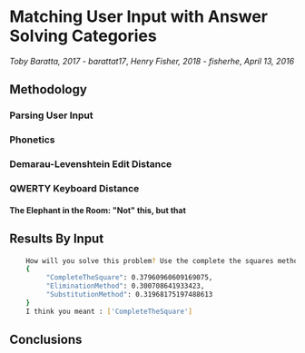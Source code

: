 # Matching User Input with Answer Solving Categories
_Toby Baratta, 2017 - barattat17_, 
_Henry Fisher, 2018 - fisherhe_, 
_April 13, 2016_

## Methodology
### Parsing User Input
### Phonetics 

### Demarau-Levenshtein Edit Distance

### QWERTY Keyboard Distance

#### The Elephant in the Room: "Not" this, but that

## Results By Input
#### 
```bash
	How will you solve this problem? Use the complete the squares method
	{
		 "CompleteTheSquare": 0.37960960609169075, 
		 "EliminationMethod": 0.300708641933423, 
 		 "SubstitutionMethod": 0.31968175197488613
	}
	I think you meant : ['CompleteTheSquare']
```



## Conclusions